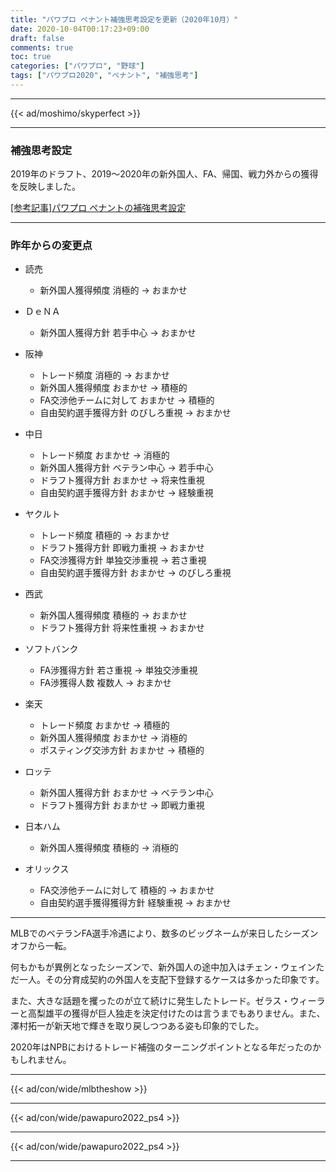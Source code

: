 ```yaml
---
title: "パワプロ ペナント補強思考設定を更新（2020年10月）"
date: 2020-10-04T00:17:23+09:00
draft: false
comments: true
toc: true
categories: ["パワプロ", "野球"]
tags: ["パワプロ2020", "ペナント", "補強思考"]
---
```


<!--more-->

---

{{< ad/moshimo/skyperfect >}}

---

### 補強思考設定

2019年のドラフト、2019〜2020年の新外国人、FA、帰国、戦力外からの獲得を反映しました。

[[参考記事]パワプロ ペナントの補強思考設定](https://www.ted027.com/post/penant-add)

---

### 昨年からの変更点

- 読売
  - 新外国人獲得頻度 消極的 → おまかせ

- ＤｅＮＡ
  - 新外国人獲得方針 若手中心 → おまかせ

- 阪神
  - トレード頻度 消極的 → おまかせ
  - 新外国人獲得頻度 おまかせ → 積極的
  - FA交渉他チームに対して おまかせ → 積極的
  - 自由契約選手獲得方針 のびしろ重視 → おまかせ

- 中日
  - トレード頻度 おまかせ → 消極的
  - 新外国人獲得方針 ベテラン中心 → 若手中心
  - ドラフト獲得方針 おまかせ → 将来性重視
  - 自由契約選手獲得方針 おまかせ → 経験重視

- ヤクルト
  - トレード頻度 積極的 → おまかせ
  - ドラフト獲得方針 即戦力重視 → おまかせ
  - FA交渉獲得方針 単独交渉重視 → 若さ重視
  - 自由契約選手獲得方針 おまかせ → のびしろ重視

- 西武
  - 新外国人獲得頻度 積極的 → おまかせ
  - ドラフト獲得方針 将来性重視 → おまかせ

- ソフトバンク
  - FA渉獲得方針 若さ重視 → 単独交渉重視
  - FA渉獲得人数 複数人 → おまかせ

- 楽天
  - トレード頻度 おまかせ → 積極的
  - 新外国人獲得頻度 おまかせ → 消極的
  - ポスティング交渉方針 おまかせ → 積極的

- ロッテ
  - 新外国人獲得方針 おまかせ → ベテラン中心
  - ドラフト獲得方針 おまかせ → 即戦力重視

- 日本ハム
  - 新外国人獲得頻度 積極的 → 消極的

- オリックス
  - FA交渉他チームに対して 積極的 → おまかせ
  - 自由契約選手獲得獲得方針 経験重視 → おまかせ

---

MLBでのベテランFA選手冷遇により、数多のビッグネームが来日したシーズンオフから一転。

何もかもが異例となったシーズンで、新外国人の途中加入はチェン・ウェインただ一人。その分育成契約の外国人を支配下登録するケースは多かった印象です。

また、大きな話題を攫ったのが立て続けに発生したトレード。ゼラス・ウィーラーと高梨雄平の獲得が巨人独走を決定付けたのは言うまでもありません。また、澤村拓一が新天地で輝きを取り戻しつつある姿も印象的でした。

2020年はNPBにおけるトレード補強のターニングポイントとなる年だったのかもしれません。

---

{{< ad/con/wide/mlbtheshow >}}

---

{{< ad/con/wide/pawapuro2022_ps4 >}}

---

{{< ad/con/wide/pawapuro2022_ps4 >}}

---
